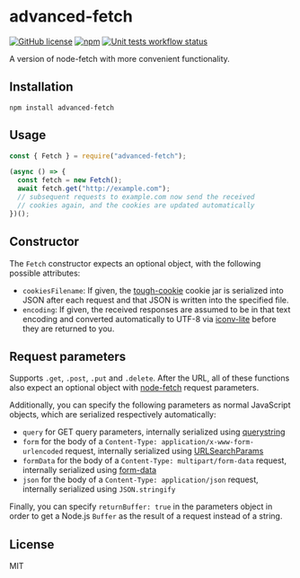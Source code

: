 # advanced-fetch

[![GitHub license](https://img.shields.io/github/license/sigalor/advanced-fetch)](https://github.com/sigalor/advanced-fetch/blob/master/LICENSE) [![npm](https://img.shields.io/npm/v/advanced-fetch)](https://www.npmjs.com/package/advanced-fetch) [![Unit tests workflow status](https://github.com/sigalor/advanced-fetch/actions/workflows/tests.yaml/badge.svg)](https://github.com/sigalor/advanced-fetch/actions/workflows/tests.yaml)

A version of node-fetch with more convenient functionality.

## Installation

```
npm install advanced-fetch
```

## Usage

```javascript
const { Fetch } = require("advanced-fetch");

(async () => {
  const fetch = new Fetch();
  await fetch.get("http://example.com");
  // subsequent requests to example.com now send the received
  // cookies again, and the cookies are updated automatically
})();
```

## Constructor

The `Fetch` constructor expects an optional object, with the following possible attributes:

- `cookiesFilename`: If given, the [tough-cookie](https://www.npmjs.com/package/tough-cookie) cookie jar is serialized into JSON after each request and that JSON is written into the specified file.
- `encoding`: If given, the received responses are assumed to be in that text encoding and converted automatically to UTF-8 via [iconv-lite](https://www.npmjs.com/package/iconv-lite) before they are returned to you.

## Request parameters

Supports `.get`, `.post`, `.put` and `.delete`. After the URL, all of these functions also expect an optional object with [node-fetch](https://www.npmjs.com/package/node-fetch) request parameters.

Additionally, you can specify the following parameters as normal JavaScript objects, which are serialized respectively automatically:

- `query` for GET query parameters, internally serialized using [querystring](https://nodejs.org/api/querystring.html)
- `form` for the body of a `Content-Type: application/x-www-form-urlencoded` request, internally serialized using [URLSearchParams](https://nodejs.org/api/url.html#url_class_urlsearchparams)
- `formData` for the body of a `Content-Type: multipart/form-data` request, internally serialized using [form-data](https://www.npmjs.com/package/form-data)
- `json` for the body of a `Content-Type: application/json` request, internally serialized using `JSON.stringify`

Finally, you can specify `returnBuffer: true` in the parameters object in order to get a Node.js `Buffer` as the result of a request instead of a string.

## License

MIT
